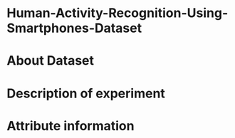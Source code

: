 # Human-Activity-Recognition-Using-Smartphones-Dataset
# About Dataset
# Description of experiment
# Attribute information
